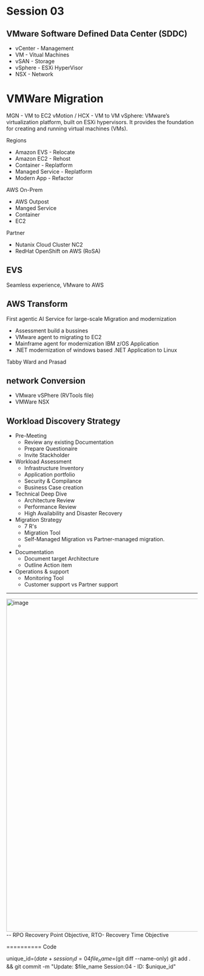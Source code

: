 # Session 03

## VMware Software Defined Data Center (SDDC)

- vCenter - Management
- VM - Vitual Machines
- vSAN - Storage 
- vSphere - ESXi HyperVisor 
- NSX - Network


# VMWare Migration

MGN - VM to EC2
vMotion / HCX - VM to VM
vSphere: VMware’s virtualization platform, built on ESXi hypervisors. It provides the foundation for creating and running virtual machines (VMs).

Regions
- Amazon EVS - Relocate
- Amazon EC2 - Rehost
- Container - Replatform 
- Managed Service - Replatform
- Modern App - Refactor 

AWS On-Prem 
- AWS Outpost
- Manged Service 
- Container 
- EC2

Partner 
- Nutanix Cloud Cluster NC2
- RedHat OpenShift on AWS (RoSA)

## EVS 
Seamless experience, VMware to AWS 


## AWS Transform
First agentic AI Service for large-scale Migration and modernization
- Assessment build a bussines 
- VMware agent to migrating to EC2 
- Mainframe agent for modernization IBM z/OS Application
- .NET modernization of windows based .NET Application to Linux 


Tabby Ward and Prasad 

## network Conversion
- VMware vSPhere (RVTools file)
- VMWare NSX 

## Workload Discovery Strategy
- Pre-Meeting 
  - Review any existing Documentation
  - Prepare Questionaire
  - Invite Stackholder
- Workload Assessment
  - Infrastructure Inventory
  - Application portfolio
  - Security & Compilance 
  - Business Case creation
- Technical Deep Dive 
  - Architecture Review
  - Performance Review
  - High Availability and Disaster Recovery
- Migration Strategy
  - 7 R's 
  - Migration Tool
  - Self-Managed Migration vs Partner-managed migration.
  -  
- Documentation
  - Document target Architecture
  - Outline Action item
- Operations & support
  - Monitoring Tool
  - Customer support vs Partner support

---
<img width="1387" height="875" alt="image" src="https://github.com/user-attachments/assets/c7c4d82e-d226-48c2-914b-e59be6925592" />
--
RPO Recovery Point Objective, RTO- Recovery Time Objective




==========
Code 

unique_id=$(date +%Y%m%d%H%M%S)
session_id=04
file_name=$(git diff --name-only)
git add . && git commit -m "Update: $file_name Session:04 - ID: $unique_id"